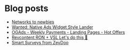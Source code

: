 # Blog posts
<!-- BLOG-POST-LIST:START -->
- [Networks to newbies](https://afflift.com/f/threads/networks-to-newbies.10507/)
- [Wanted: Native Ads Widget Style Lander](https://afflift.com/f/threads/wanted-native-ads-widget-style-lander.10493/)
- [OGAds - Weekly Payments - Landing Pages - Hot Offers](https://afflift.com/f/threads/ogads-weekly-payments-landing-pages-hot-offers.3223/)
- [Revcontent RON + VSL Let&#39;s do this 🚀](https://afflift.com/f/threads/revcontent-ron-vsl-lets-do-this-%F0%9F%9A%80.9662/)
- [Smart Surveys from ZeyDoo](https://afflift.com/f/threads/smart-surveys-from-zeydoo.10505/)
<!-- BLOG-POST-LIST:END -->
